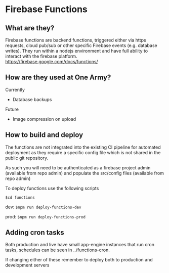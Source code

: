 # Firebase Functions

## What are they?

Firebase functions are backend functions, triggered either via https requests, cloud pub/sub or other specific Firebase events (e.g. database writes). They run within a nodejs environment and have full ability to interact with the firebase platform.
https://firebase.google.com/docs/functions/

## How are they used at One Army?

Currently

- Database backups

Future

- Image compression on upload

## How to build and deploy

The functions are not integrated into the existing CI pipeline for automated deployment as they require
a specific config file which is not shared in the public git repository.

As such you will need to be authenticated as a firebase project admin (available from repo admin)
and populate the src/config files (available from repo admin)

To deploy functions use the following scripts

`$cd functions`

dev:
`$npm run deploy-functions-dev`

prod:
`$npm run deploy-functions-prod`

## Adding cron tasks

Both production and live have small app-engine instances that run cron tasks, schedules can be seen in ../functions-cron.

If changing either of these remember to deploy both to production and development servers
